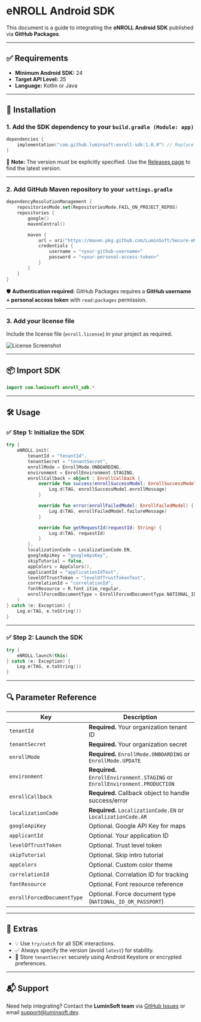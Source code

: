 # eNROLL Android SDK

This document is a guide to integrating the **eNROLL Android SDK** published via **GitHub Packages**.

---

## ✅ Requirements

- **Minimum Android SDK:** 24
- **Target API Level:** 35
- **Language:** Kotlin or Java

---

## 🚀 Installation

### 1. Add the SDK dependency to your `build.gradle (Module: app)`

```kotlin
dependencies {
    implementation("com.github.luminsoft:enroll-sdk:1.0.0") // Replace with latest version
}
```

📌 **Note:** The version must be explicitly specified. Use the [Releases page](https://github.com/LuminSoft/Secure-eNROLL-Android/releases) to find the latest version.

---

### 2. Add GitHub Maven repository to your `settings.gradle`

```kotlin
dependencyResolutionManagement {
    repositoriesMode.set(RepositoriesMode.FAIL_ON_PROJECT_REPOS)
    repositories {
        google()
        mavenCentral()

        maven {
            url = uri("https://maven.pkg.github.com/LuminSoft/Secure-eNROLL-Android")
            credentials {
                username = "<your-github-username>"
                password = "<your-personal-access-token>"
            }
        }
    }
}
```

🛡️ **Authentication required:** GitHub Packages requires a **GitHub username + personal access token** with `read:packages` permission.

---

### 3. Add your license file

Include the license file (`enroll.license`) in your project as required.

![License Screenshot](https://lumin-soft.gitbook.io/~gitbook/image?url=https%3A%2F%2F3826285197-files.gitbook.io%2F%7E%2Ffiles%2Fv0%2Fb%2Fgitbook-x-prod.appspot.com%2Fo%2Fspaces%252FGM6tCcdsukNbOigN9U2m%252Fuploads%252FidXQqrhFFiMjXmehyKng%252FScreen%2520Shot%25202024-03-24%2520at%252010.41.22%2520AM.png%3Falt%3Dmedia%26token%3Dde6d2485-8d25-46fc-967b-2d875011f6cd&width=768&dpr=4&quality=100&sign=a4cdc785&sv=1)

---

## 📦 Import SDK

```kotlin
import com.luminsoft.enroll_sdk.*
```

---

## 🛠 Usage

### ✅ Step 1: Initialize the SDK

```kotlin
try {
    eNROLL.init(
        tenantId = "tenantId",
        tenantSecret = "tenantSecret",
        enrollMode = EnrollMode.ONBOARDING,
        environment = EnrollEnvironment.STAGING,
        enrollCallback = object : EnrollCallback {
            override fun success(enrollSuccessModel: EnrollSuccessModel) {
                Log.d(TAG, enrollSuccessModel.enrollMessage)
            }

            override fun error(enrollFailedModel: EnrollFailedModel) {
                Log.d(TAG, enrollFailedModel.failureMessage)
            }

            override fun getRequestId(requestId: String) {
                Log.d(TAG, requestId)
            }
        },
        localizationCode = LocalizationCode.EN,
        googleApiKey = "googleApiKey",
        skipTutorial = false,
        appColors = AppColors(),
        applicantId = "applicationIdText",
        levelOfTrustToken = "levelOfTrustTokenText",
        correlationId = "correlationId",
        fontResource = R.font.itim_regular,
        enrollForcedDocumentType = EnrollForcedDocumentType.NATIONAL_ID_OR_PASSPORT
    )
} catch (e: Exception) {
    Log.e(TAG, e.toString())
}
```

---

### ✅ Step 2: Launch the SDK

```kotlin
try {
    eNROLL.launch(this)
} catch (e: Exception) {
    Log.e(TAG, e.toString())
}
```

---

## 🔍 Parameter Reference

| Key                        | Description                                                                 |
|----------------------------|-----------------------------------------------------------------------------|
| `tenantId`                 | **Required.** Your organization tenant ID                                   |
| `tenantSecret`             | **Required.** Your organization secret                                      |
| `enrollMode`               | **Required.** `EnrollMode.ONBOARDING` or `EnrollMode.UPDATE`                |
| `environment`              | **Required.** `EnrollEnvironment.STAGING` or `EnrollEnvironment.PRODUCTION` |
| `enrollCallback`           | **Required.** Callback object to handle success/error                       |
| `localizationCode`         | **Required.** `LocalizationCode.EN` or `LocalizationCode.AR`                |
| `googleApiKey`             | Optional. Google API Key for maps                                           |
| `applicantId`              | Optional. Your application ID                                               |
| `levelOfTrustToken`        | Optional. Trust level token                                                 |
| `skipTutorial`             | Optional. Skip intro tutorial                                               |
| `appColors`                | Optional. Custom color theme                                                |
| `correlationId`            | Optional. Correlation ID for tracking                                       |
| `fontResource`             | Optional. Font resource reference                                           |
| `enrollForcedDocumentType` | Optional. Force document type (`NATIONAL_ID_OR_PASSPORT`)                   |

---

## 🧩 Extras

- 💡 Use `try/catch` for all SDK interactions.
- ✅ Always specify the version (avoid `latest`) for stability.
- 🔐 Store `tenantSecret` securely using Android Keystore or encrypted preferences.

---

## 📬 Support

Need help integrating? Contact the **LuminSoft team** via [GitHub Issues](https://github.com/LuminSoft/Secure-eNROLL-Android/issues) or email support@luminsoft.dev.
